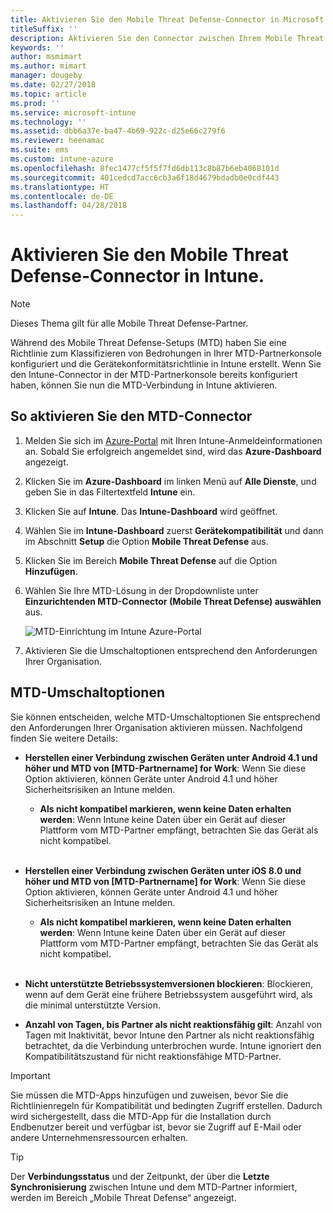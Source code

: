 ```yaml
---
title: Aktivieren Sie den Mobile Threat Defense-Connector in Microsoft Intune.
titleSuffix: ''
description: Aktivieren Sie den Connector zwischen Ihrem Mobile Threat Defense-Partner (MTD) und Microsoft Intune.
keywords: ''
author: msmimart
ms.author: mimart
manager: dougeby
ms.date: 02/27/2018
ms.topic: article
ms.prod: ''
ms.service: microsoft-intune
ms.technology: ''
ms.assetid: dbb6a37e-ba47-4b69-922c-d25e66c279f6
ms.reviewer: heenamac
ms.suite: ems
ms.custom: intune-azure
ms.openlocfilehash: 8fec1477cf5f5f7fd6db113c8b87b6eb4068101d
ms.sourcegitcommit: 401cedcd7acc6cb3a6f18d4679bdadb0e0cdf443
ms.translationtype: HT
ms.contentlocale: de-DE
ms.lasthandoff: 04/28/2018
---
```

# <a name="enable-the-mobile-threat-defense-connector-in-intune"></a>Aktivieren Sie den Mobile Threat Defense-Connector in Intune.

> [!NOTE] 
> Dieses Thema gilt für alle Mobile Threat Defense-Partner.

Während des Mobile Threat Defense-Setups (MTD) haben Sie eine Richtlinie zum Klassifizieren von Bedrohungen in Ihrer MTD-Partnerkonsole konfiguriert und die Gerätekonformitätsrichtlinie in Intune erstellt. Wenn Sie den Intune-Connector in der MTD-Partnerkonsole bereits konfiguriert haben, können Sie nun die MTD-Verbindung in Intune aktivieren.

## <a name="to-enable-the-mtd-connector"></a>So aktivieren Sie den MTD-Connector

1. Melden Sie sich im [Azure-Portal](https://portal.azure.com) mit Ihren Intune-Anmeldeinformationen an. Sobald Sie erfolgreich angemeldet sind, wird das **Azure-Dashboard** angezeigt.

2. Klicken Sie im **Azure-Dashboard** im linken Menü auf **Alle Dienste**, und geben Sie in das Filtertextfeld **Intune** ein.

3. Klicken Sie auf **Intune**. Das **Intune-Dashboard** wird geöffnet.

4. Wählen Sie im **Intune-Dashboard** zuerst **Gerätekompatibilität** und dann im Abschnitt **Setup** die Option **Mobile Threat Defense** aus.

5. Klicken Sie im Bereich **Mobile Threat Defense** auf die Option **Hinzufügen**.

6. Wählen Sie Ihre MTD-Lösung in der Dropdownliste unter **Einzurichtenden MTD-Connector (Mobile Threat Defense) auswählen** aus.

    ![MTD-Einrichtung im Intune Azure-Portal](./media/enable-mtd-connector-1.png)

7. Aktivieren Sie die Umschaltoptionen entsprechend den Anforderungen Ihrer Organisation.

## <a name="mtd-toggle-options"></a>MTD-Umschaltoptionen

Sie können entscheiden, welche MTD-Umschaltoptionen Sie entsprechend den Anforderungen Ihrer Organisation aktivieren müssen. Nachfolgend finden Sie weitere Details:

- **Herstellen einer Verbindung zwischen Geräten unter Android 4.1 und höher und MTD von [MTD-Partnername] for Work**: Wenn Sie diese Option aktivieren, können Geräte unter Android 4.1 und höher Sicherheitsrisiken an Intune melden.
    - **Als nicht kompatibel markieren, wenn keine Daten erhalten werden**: Wenn Intune keine Daten über ein Gerät auf dieser Plattform vom MTD-Partner empfängt, betrachten Sie das Gerät als nicht kompatibel.
<br></br>
- **Herstellen einer Verbindung zwischen Geräten unter iOS 8.0 und höher und MTD von [MTD-Partnername] for Work**: Wenn Sie diese Option aktivieren, können Geräte unter Android 4.1 und höher Sicherheitsrisiken an Intune melden.
    - **Als nicht kompatibel markieren, wenn keine Daten erhalten werden**: Wenn Intune keine Daten über ein Gerät auf dieser Plattform vom MTD-Partner empfängt, betrachten Sie das Gerät als nicht kompatibel.
<br></br>
- **Nicht unterstützte Betriebssystemversionen blockieren**: Blockieren, wenn auf dem Gerät eine frühere Betriebssystem ausgeführt wird, als die minimal unterstützte Version.

- **Anzahl von Tagen, bis Partner als nicht reaktionsfähig gilt**: Anzahl von Tagen mit Inaktivität, bevor Intune den Partner als nicht reaktionsfähig betrachtet, da die Verbindung unterbrochen wurde. Intune ignoriert den Kompatibilitätszustand für nicht reaktionsfähige MTD-Partner.

> [!IMPORTANT] 
> Sie müssen die MTD-Apps hinzufügen und zuweisen, bevor Sie die Richtlinienregeln für Kompatibilität und bedingten Zugriff erstellen. Dadurch wird sichergestellt, dass die MTD-App für die Installation durch Endbenutzer bereit und verfügbar ist, bevor sie Zugriff auf E-Mail oder andere Unternehmensressourcen erhalten.

> [!TIP]
> Der **Verbindungsstatus** und der Zeitpunkt, der über die **Letzte Synchronisierung** zwischen Intune und dem MTD-Partner informiert, werden im Bereich „Mobile Threat Defense“ angezeigt.
